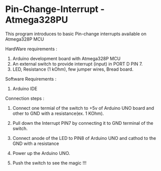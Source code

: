 # Pin-Change-Interrupt - Atmega328PU

This program introduces to basic Pin-change interrupts available on Atmega328P MCU

HardWare requirements :

1. Arduino development board with Atmega328P MCU
2. An external switch to provide interrupt (input) in PORT D PIN 7.
3. LED, Resistance (1 kOhm), few jumper wires, Bread board.

Software Requirements :

1. Arduino IDE


Connection steps :

1. Connect one termial of the switch to +5v of Arduino UNO board and other to GND with a resistance(ex. 1 KOhm).

2. Pull down the Interrupt PIN7  by connecting it to GND terminal of the switch.

3. Connect anode of the LED to PIN8 of Arduino UNO and cathod to the GND with a resistance

4. Power up the Arduino UNO.

5. Push the switch to see the magic !!!
